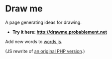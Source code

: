 # Draw me

A page generating ideas for drawing.

* **Try it here: <http://drawme.probablement.net>**

Add new words to [words.js](//github.com/nclm/draw-me/blob/gh-pages/words.js).

(JS rewrite of [an original PHP version](http://avant.probablement.net/drawme/).)
